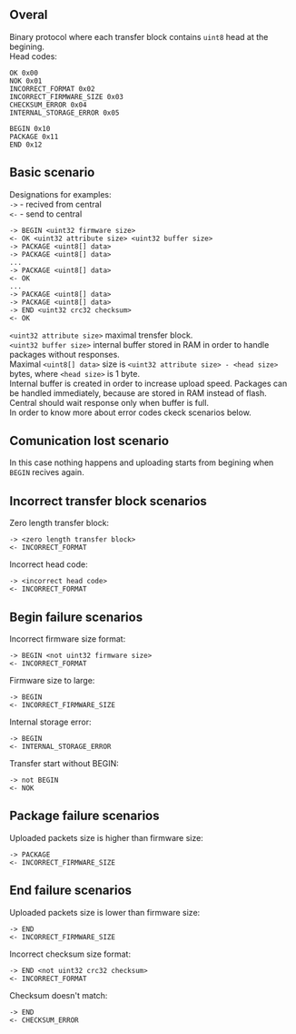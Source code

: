 ## Overal
Binary protocol where each transfer block contains `uint8` head at the begining.\
Head codes:
```
OK 0x00
NOK 0x01
INCORRECT_FORMAT 0x02
INCORRECT_FIRMWARE_SIZE 0x03
CHECKSUM_ERROR 0x04
INTERNAL_STORAGE_ERROR 0x05

BEGIN 0x10
PACKAGE 0x11
END 0x12
```

## Basic scenario
Designations for examples:\
`->` - recived from central\
`<-` - send to central
```
-> BEGIN <uint32 firmware size>
<- OK <uint32 attribute size> <uint32 buffer size>
-> PACKAGE <uint8[] data>
-> PACKAGE <uint8[] data>
...
-> PACKAGE <uint8[] data>
<- OK
...
-> PACKAGE <uint8[] data>
-> PACKAGE <uint8[] data>
-> END <uint32 crc32 checksum>
<- OK
```
`<uint32 attribute size>` maximal trensfer block.\
`<uint32 buffer size>` internal buffer stored in RAM in order to handle packages without responses.\
Maximal `<uint8[] data>` size is `<uint32 attribute size> - <head size>` bytes, where `<head size>` is 1 byte.\
Internal buffer is created in order to increase upload speed. Packages can be handled immediately, because are stored in RAM instead of flash.
Central should wait response only when buffer is full.\
In order to know more about error codes ckeck scenarios below.

## Comunication lost scenario
In this case nothing happens and uploading starts from begining when `BEGIN` recives again.

## Incorrect transfer block scenarios
Zero length transfer block:
```
-> <zero length transfer block>
<- INCORRECT_FORMAT
```
Incorrect head code:
```
-> <incorrect head code>
<- INCORRECT_FORMAT
```

## Begin failure scenarios
Incorrect firmware size format:
```
-> BEGIN <not uint32 firmware size>
<- INCORRECT_FORMAT
```
Firmware size to large:
```
-> BEGIN
<- INCORRECT_FIRMWARE_SIZE
```
Internal storage error:
```
-> BEGIN
<- INTERNAL_STORAGE_ERROR
```
Transfer start without BEGIN:
```
-> not BEGIN
<- NOK
```

## Package failure scenarios
Uploaded packets size is higher than firmware size:
```
-> PACKAGE
<- INCORRECT_FIRMWARE_SIZE
```

## End failure scenarios
Uploaded packets size is lower than firmware size:
```
-> END
<- INCORRECT_FIRMWARE_SIZE
```
Incorrect checksum size format:
```
-> END <not uint32 crc32 checksum>
<- INCORRECT_FORMAT
```
Checksum doesn't match:
```
-> END
<- CHECKSUM_ERROR
```